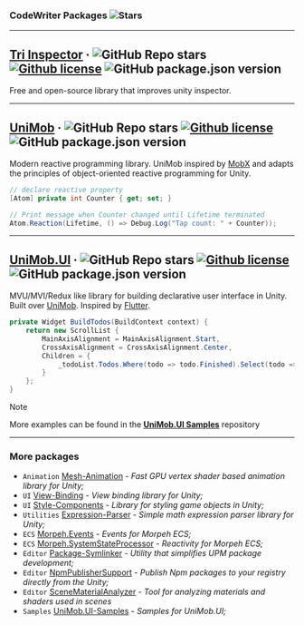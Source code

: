 ### CodeWriter Packages ![Stars](https://img.shields.io/github/stars/codewriter-packages?style=social)

<hr>

## [Tri Inspector](https://github.com/codewriter-packages/Tri-Inspector) &middot; ![GitHub Repo stars](https://img.shields.io/github/stars/codewriter-packages/Tri-Inspector?style=flat-square) [![Github license](https://img.shields.io/github/license/codewriter-packages/Tri-Inspector.svg?style=flat-square)](#) ![GitHub package.json version](https://img.shields.io/github/package-json/v/codewriter-packages/Tri-Inspector?style=flat-square)
Free and open-source library that improves unity inspector.

<hr>

## [UniMob](https://github.com/codewriter-packages/UniMob) &middot; ![GitHub Repo stars](https://img.shields.io/github/stars/codewriter-packages/unimob?style=flat-square) [![Github license](https://img.shields.io/github/license/codewriter-packages/UniMob.svg?style=flat-square)](#) ![GitHub package.json version](https://img.shields.io/github/package-json/v/codewriter-packages/UniMob?style=flat-square)
Modern reactive programming library. UniMob inspired by [MobX](https://github.com/mobxjs/mobx) and adapts the principles of object-oriented reactive programming for Unity.

```csharp
// declare reactive property
[Atom] private int Counter { get; set; }

// Print message when Counter changed until Lifetime terminated
Atom.Reaction(Lifetime, () => Debug.Log("Tap count: " + Counter));
```

<hr>

## [UniMob.UI](https://github.com/codewriter-packages/unimob.ui) &middot; ![GitHub Repo stars](https://img.shields.io/github/stars/codewriter-packages/unimob.ui?style=flat-square) [![Github license](https://img.shields.io/github/license/codewriter-packages/UniMob.UI.svg?style=flat-square)](#) ![GitHub package.json version](https://img.shields.io/github/package-json/v/codewriter-packages/UniMob.UI?style=flat-square)
MVU/MVI/Redux like library for building declarative user interface in Unity. Built over [UniMob](https://github.com/codewriter-packages/UniMob). Inspired by [Flutter](https://github.com/flutter/flutter).

```csharp
private Widget BuildTodos(BuildContext context) {
    return new ScrollList {
        MainAxisAlignment = MainAxisAlignment.Start,
        CrossAxisAlignment = CrossAxisAlignment.Center,
        Children = {
            _todoList.Todos.Where(todo => todo.Finished).Select(todo => new TodoWidget(todo.Id))
        }
    };
}
```

> [!NOTE]
> More examples can be found in the **[UniMob.UI Samples](https://github.com/codewriter-packages/UniMob.UI-Samples#readme)** repository

<hr>

### More packages
- `Animation` [Mesh-Animation](https://github.com/codewriter-packages/Mesh-Animation)  - *Fast GPU vertex shader based animation library for Unity;*
- `UI` [View-Binding](https://github.com/codewriter-packages/View-Binding) - *View binding library for Unity;*
- `UI` [Style-Components](https://github.com/codewriter-packages/Style-Components) - *Library for styling game objects in Unity;*
- `Utilities` [Expression-Parser](https://github.com/codewriter-packages/Expression-Parser) - *Simple math expression parser library for Unity;*
- `ECS` [Morpeh.Events](https://github.com/codewriter-packages/Morpeh.Events) - *Events for Morpeh ECS;*
- `ECS` [Morpeh.SystemStateProcessor](https://github.com/codewriter-packages/Morpeh.SystemStateProcessor) - *Reactivity for Morpeh ECS;*
- `Editor` [Package-Symlinker](https://github.com/codewriter-packages/Package-Symlinker) - *Utility that simplifies UPM package development;*
- `Editor` [NpmPublisherSupport](https://github.com/codewriter-packages/NpmPublisherSupport) - *Publish Npm packages to your registry directly from the Unity;*
- `Editor` [SceneMaterialAnalyzer](https://github.com/codewriter-packages/SceneMaterialAnalyzer) - *Tool for analyzing materials and shaders used in scenes*
- `Samples` [UniMob.UI-Samples](https://github.com/codewriter-packages/UniMob.UI-Samples) - *Samples for UniMob.UI;*
